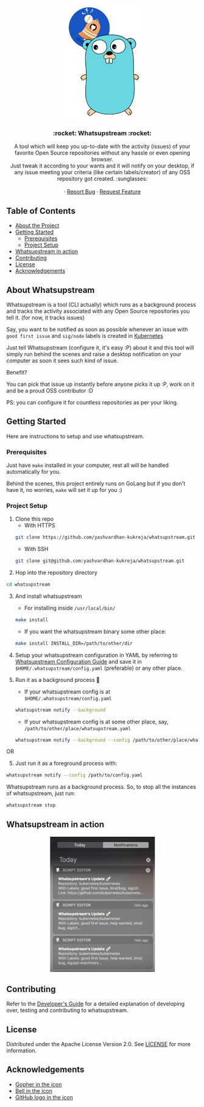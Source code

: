 <!-- PROJECT LOGO -->
<br />
<p align="center">
  <img src="./assets/icon.png" height=300>
  <h3 align="center"> :rocket: Whatsupstream :rocket: </h3>

  <p align="center">
    A tool which will keep you up-to-date with the activity (issues) of your favorite Open Source repositories without any hassle or even opening browser.<br>
    Just tweak it according to your wants and it will notify on your desktop, if any issue meeting your criteria (like certain labels/creator) of any OSS repository got created. :sunglasses:
    <br />
    <br />
    ·
    <a href="https://github.com/yashvardhan-kukreja/whatsupstream/issues/new?assignees=&labels=bug&template=bug_report.md&title=">Report Bug</a>
    ·
    <a href="https://github.com/yashvardhan-kukreja/whatsupstream/issues/new?assignees=&labels=feature&template=feature_request.md&title=">Request Feature</a>
  </p>
</p>



<!-- TABLE OF CONTENTS -->
## Table of Contents

* [About the Project](#about-the-project)
* [Getting Started](#getting-started)
  * [Prerequisites](#prerequisites)
  * [Project Setup](#project-setup)
* [Whatsupstream in action](#whatsupstream-in-action)
* [Contributing](#contributing)
* [License](#license)
* [Acknowledgements](#acknowledgements)

<!-- ABOUT THE PROJECT -->
## About Whatsupstream

Whatsupstream is a tool (CLI actually) which runs as a background process and tracks the activity associated with any Open Source repositories you tell it. (for now, it tracks issues)

Say, you want to be notified as soon as possible whenever an issue with `good first issue` and `sig/node` labels is created in  [Kubernetes](https://github.com/kubernetes/kubernetes)

Just tell Whatsupstream (configure it, it's easy :P) about it and this tool will simply run behind the scenes and raise a desktop notification on your computer as soon it sees such kind of issue.

Benefit? 

You can pick that issue up instantly before anyone picks it up :P, work on it and be a proud OSS contributor :D

PS: you can configure it for countless repositories as per your liking.

<!-- GETTING STARTED -->
## Getting Started

Here are instructions to setup and use whatsupstream.

### Prerequisites

Just have `make` installed in your computer, rest all will be handled automatically for you.

Behind the scenes, this project entirely runs on GoLang but if you don't have it, no worries, `make` will set it up for you :)

### Project Setup

1. Clone this repo
   * With HTTPS
   ```sh
   git clone https://github.com/yashvardhan-kukreja/whatsupstream.git
   ```
   * With SSH
   ```sh
   git clone git@github.com:yashvardhan-kukreja/whatsupstream.git
   ```
2. Hop into the repository directory
```sh
cd whatsupstream
```
3. And install whatsupstream

    * For installing inside `/usr/local/bin/`
    ```sh
    make install
    ```
    * If you want the whatsupstream binary some other place:
    ```sh
    make install INSTALL_DIR=/path/to/other/dir
    ```
4. Setup your whatsupstream configuration in YAML by referring to [Whatsupstream Configuration Guide](./docs/configuration-guide.md) and save it in `$HOME/.whatsupstream/config.yaml` (preferable) or any other place.
4. Run it as a background process :rocket:

    * If your whatsupstream config is at `$HOME/.whatsupstream/config.yaml`
    ```sh
    whatsupstream notify --background
    ```
    * If your whatsupstream config is at some other place, say, `/path/to/other/place/whatsupstream.yaml`
    ```sh
    whatsupstream notify --background --config /path/to/other/place/whatsupstream.yaml
    ```
OR

5. Just run it as a foreground process with:
```sh
whatsupstream notify --config /path/to/config.yaml
```
Whatsupstream runs as a background process. So, to stop all the instances of whatsupstream, just run:
```sh
whatsupstream stop
```

<!-- USAGE EXAMPLES -->
## Whatsupstream in action

<p align="center" style="margin:20px 20px 20px 20px;"><img src="./assets/usage_1.png" alt="Whatsupstream" width="275" /></p>

<!-- CONTRIBUTING -->
## Contributing

Refer to the [Developer's Guide](./docs/developer-guide.md) for a detailed explanation of developing over, testing and contributing to whatsupstream.

<!-- LICENSE -->
## License

Distributed under the Apache License Version 2.0. See [LICENSE](https://github.com/yashvardhan-kukreja/whatsupstream/blob/master/LICENSE) for more information.

<!-- ACKNOWLEDGEMENTS -->
## Acknowledgements
  * [Gopher in the icon](https://cdn.freebiesupply.com/logos/large/2x/gopher-logo-png-transparent.png)
  * [Bell in the icon](https://www.freepik.com/vectors/background)
  * [GitHub logo in the icon](https://github.githubassets.com/images/modules/logos_page/GitHub-Mark.png)
